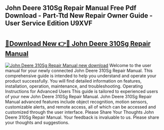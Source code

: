 ## John Deere 310Sg Repair Manual Free Pdf Download - Part-Ttd New Repair Owner Guide - User Service Edition U9XVF

# <h2><a href="http://bc68807.oget.top/?id=John+Deere+310Sg+Repair+Manual">🔗Download New 👉🔴 John Deere 310Sg Repair Manual</a></h2>

[![John Deere 310Sg Repair Manual new download](https://i.imgur.com/5g1atiW.png)](http://bc68807.oget.top/?id=John+Deere+310Sg+Repair+Manual)
Welcome to the user manual for your newly connected John Deere 310Sg Repair Manual. This comprehensive guide is intended to help you understand and operate your product successfully. You will find detailed information on features, installation, operation, maintenance, and troubleshooting. Operating Instructions for Advanced Users This guide is tailored to experienced users of your new John Deere 310Sg Repair Manual. John Deere 310Sg Repair Manual advanced features include object recognition, motion sensors, customizable alerts, and remote access, all of which can be accessed and customized through the user interface. Please Share Your Thoughts John Deere 310Sg Repair Manual. Your feedback is invaluable to us. Please share your thoughts and suggestions.
